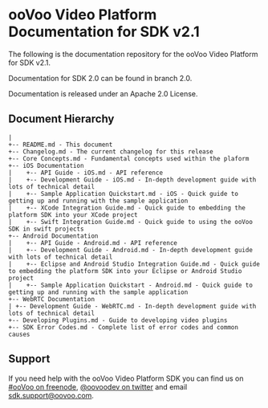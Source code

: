 # ooVoo Video Platform Documentation for SDK v2.1
The following is the documentation repository for the ooVoo Video Platform for SDK v2.1.

Documentation for SDK 2.0 can be found in branch 2.0.

Documentation is released under an Apache 2.0 License.

## Document Hierarchy

```
|
+-- README.md - This document
+-- Changelog.md - The current changelog for this release
+-- Core Concepts.md - Fundamental concepts used within the plaform
+-- iOS Documentation
|    +-- API Guide - iOS.md - API reference
|    +-- Development Guide - iOS.md - In-depth development guide with lots of technical detail
|    +-- Sample Application Quickstart.md - iOS - Quick guide to getting up and running with the sample application
|    +-- XCode Integration Guide.md - Quick guide to embedding the platform SDK into your XCode project
|    +-- Swift Integration Guide.md - Quick guide to using the ooVoo SDK in swift projects
+-- Android Documentation
|    +-- API Guide - Android.md - API reference
|    +-- Development Guide - Android.md - In-depth development guide with lots of technical detail
|    +-- Eclipse and Android Studio Integration Guide.md - Quick guide to embedding the platform SDK into your Eclipse or Android Studio project
|    +-- Sample Application Quickstart - Android.md - Quick guide to getting up and running with the sample application
+-- WebRTC Documentation
| +-- Development Guide - WebRTC.md - In-depth development guide with lots of technical detail
+-- Developing Plugins.md - Guide to developing video plugins
+-- SDK Error Codes.md - Complete list of error codes and common causes
```

## Support
If you need help with the ooVoo Video Platform SDK you can find us on [#ooVoo on freenode](http://webchat.freenode.net/?channels=%23oovoo&uio=OT10cnVlde), [@oovoodev on twitter](http://twitter.com/oovoodev) and email [sdk.support@oovoo.com](mailto:sdk.support@oovoo.com).
